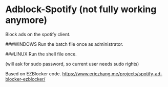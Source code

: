 # Adblock-Spotify  (not fully working anymore)
Block ads on the spotify client.

###WINDOWS
Run the batch file once as administrator.

###LINUX
Run the shell file once.

(will ask for sudo password, so current user needs sudo rights)



Based on EZBlocker code.
https://www.ericzhang.me/projects/spotify-ad-blocker-ezblocker/
